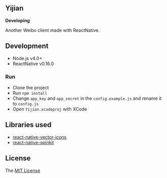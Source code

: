 Yijian
---

**Developing**

Another Weibo client made with ReactNative.

## Development

- Node.js v4.0+
- ReactNative v0.16.0

### Run

- Clone the project
- Run `npm install`
- Change `app_key` and `app_secret` in the `config.example.js` and rename it to `config.js`
- Open `Yijian.xcodeproj` with XCode

## Libraries used

- [react-native-vector-icons](https://github.com/oblador/react-native-vector-icons)
- [react-native-spinkit](https://github.com/maxs15/react-native-spinkit)

## License

The [MIT License](LICENSE)
